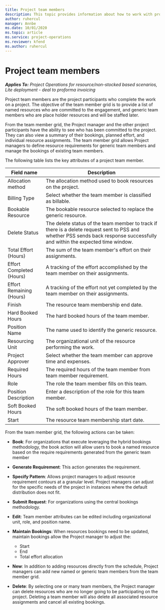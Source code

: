 ```yaml
---
title: Project team members
description: This topic provides information about how to work with project team member information, attributes, and scheduling.
author: ruhercul
manager: Annbe
ms.date: 10/01/2020
ms.topic: article
ms.service: project-operations
ms.reviewer: kfend 
ms.author: ruhercul
---
```


# Project team members

_**Applies To:** Project Operations for resource/non-stocked based scenarios, Lite deployment - deal to proforma invoicing_

Project team members are the project participants who complete the work on a project. The objective of the team member grid is to provide a list of named resources who are committed to the engagement, and generic team members who are place holder resources and will be staffed later.

From the team member grid, the Project manager and the other project participants have the ability to see who has been committed to the project. They can also view a summary of their bookings, planned effort, and individual resource assignments. The team member grid allows Project managers to define resource requirements for generic team members and manage the bookings of existing team members.

The following table lists the key attributes of a project team member.

| Field name          | Description                                                                                                                                                                  |
|--------------------------|-----------------------------------------------------------------------------------------------------------------------------------------------------------------------------------|
| Allocation method        | The allocation method used to book resources on the project.                                                                         |
| Billing Type             | Select whether the team member is classified as billable.                                                                                                                                       |
| Bookable Resource        | The bookable resource selected to replace the generic resource.                                                                                                                   |
| Delete Status            | The delete status of the team member to track if there is a delete request sent to PSS and whether PSS sends back response successfully and within the expected time window. |
| Total Effort (Hours)     | The sum of the team member's effort on their assignments.                                                                                                                         |
| Effort Completed (Hours) | A tracking of the effort accomplished by the team member on their assignments.                                                                                           |
| Effort Remaining (Hours) | A tracking of the effort not yet completed by the team member on their assignments.                                                                                    |
| Finish                   | The resource team membership end date.                                                                                                                                            |
| Hard Booked Hours        | The hard booked hours of the team member.                                                                                                                                                                |
| Position Name            | The name used to identify the generic resource.                                                                                                                                   |
| Resourcing Unit          | The organizational unit of the resource performing the work.                                                                                                                      |
| Project Approver         | Select whether the team member can approve time and expenses.                                                                                                                     |
| Required Hours           | The required hours of the team member from team member requirement.                                                                                                                       |
| Role                     | The role the team member fills on this team.                                                                                                                                |
| Position Description     | Enter a description of the role for this team member.                                                                                                                             |
| Soft Booked Hours        | The soft booked hours of the team member.                                                                                                                                                                 |
| Start                    | The resource team membership start date.                                                                                                                                          |

From the team member grid, the following actions can be taken:

- **Book**: For organizations that execute leveraging the hybrid bookings methodology, the book action will allow users to book a named resource based on the require requirements generated from the generic team member
- **Generate Requirement**: This action generates the requirement.
- **Specify Pattern**: Allows project managers to adjust resource requirement contours at a granular level. Project managers can adjust for the specific needs of the project in instances where the default distribution does not fit.
- **Submit Request**: For organizations using the central bookings methodology.
- **Edit**: Team member attributes can be edited including organizational unit, role, and position name.
- **Maintain Bookings**: When resources bookings need to be updated, maintain bookings allow the Project manager to adjust the:

    - Start
    - End
    - Total effort allocation

- **New**: In addition to adding resources directly from the schedule, Project managers can add new named or generic team members from the team member grid.
- **Delete**: By selecting one or many team members, the Project manager can delete resources who are no longer going to be participating on the project. Deleting a team member will also delete all associated resource assignments and  cancel all existing bookings.
